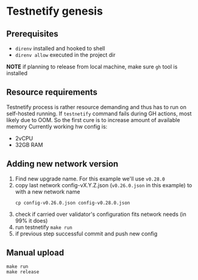 # Testnetify genesis

## Prerequisites

- `direnv` installed and hooked to shell
- `direnv allow` executed in the project dir

**NOTE** if planning to release from local machine, make sure `gh` tool is installed

## Resource requirements
Testnetify process is rather resource demanding and thus has to run on self-hosted running.
If `testnetify` command fails during GH actions,
most likely due to OOM. So the first cure is to increase amount of available memory
Currently working hw config is:
- 2vCPU
- 32GB RAM

## Adding new network version
1. Find new upgrade name. For this example we'll use `v0.28.0`
2. copy last network config-vX.Y.Z.json (`v0.26.0.json` in this example) to with a new network name
   ```shell
   cp config-v0.26.0.json config-v0.28.0.json
3. check if carried over validator's configuration fits network needs (in 99% it does)
4. run testnetify `make run`
5. if previous step successful commit and push new config

## Manual upload

```shell
make run
make release
```
